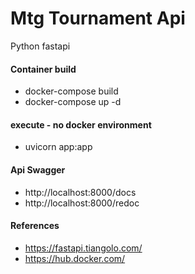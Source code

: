 # Mtg Tournament Api
Python fastapi

#### Container build
- docker-compose build
- docker-compose up -d

#### execute - no docker environment
- uvicorn app:app

#### Api Swagger
- http://localhost:8000/docs
- http://localhost:8000/redoc

#### References
- https://fastapi.tiangolo.com/
- https://hub.docker.com/
